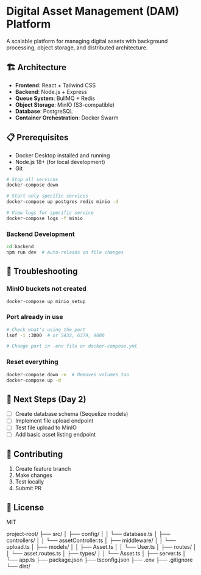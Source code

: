 # Digital Asset Management (DAM) Platform

A scalable platform for managing digital assets with background processing, object storage, and distributed architecture.

## 🏗️ Architecture

- **Frontend**: React + Tailwind CSS
- **Backend**: Node.js + Express
- **Queue System**: BullMQ + Redis
- **Object Storage**: MinIO (S3-compatible)
- **Database**: PostgreSQL
- **Container Orchestration**: Docker Swarm

## 📋 Prerequisites

- Docker Desktop installed and running
- Node.js 18+ (for local development)
- Git


```bash
# Stop all services
docker-compose down

# Start only specific services
docker-compose up postgres redis minio -d

# View logs for specific service
docker-compose logs -f minio
```

### Backend Development

```bash
cd backend
npm run dev  # Auto-reloads on file changes
```

## 🐛 Troubleshooting

### MinIO buckets not created
```bash
docker-compose up minio_setup
```

### Port already in use
```bash
# Check what's using the port
lsof -i :3000  # or 5432, 6379, 9000

# Change port in .env file or docker-compose.yml
```

### Reset everything
```bash
docker-compose down -v  # Removes volumes too
docker-compose up -d
```

## 📝 Next Steps (Day 2)

- [ ] Create database schema (Sequelize models)
- [ ] Implement file upload endpoint
- [ ] Test file upload to MinIO
- [ ] Add basic asset listing endpoint

## 🤝 Contributing

1. Create feature branch
2. Make changes
3. Test locally
4. Submit PR

## 📄 License

MIT


project-root/
├── src/
│   ├── config/
│   │   └── database.ts
│   ├── controllers/
│   │   └── assetController.ts
│   ├── middleware/
│   │   └── upload.ts
│   ├── models/
│   │   ├── Asset.ts
│   │   └── User.ts
│   ├── routes/
│   │   └── asset.routes.ts
│   ├── types/
│   │   └── Asset.ts
│   ├── server.ts 
│   └── app.ts
├── package.json
├── tsconfig.json
├── .env
├── .gitignore
└── dist/          
